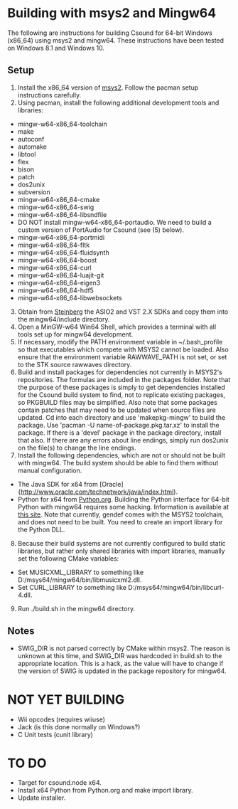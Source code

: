 # Building with msys2 and Mingw64

The following are instructions for building Csound for 64-bit Windows (x86_64) using msys2 and mingw64. These instructions have been tested on Windows 8.1 and Windows 10.

## Setup

1. Install the x86_64 version of [msys2](http://msys2.github.io/). Follow the pacman setup instructions carefully.
2. Using pacman, install the following additional development tools and libraries:
  * mingw-w64-x86_64-toolchain
  * make
  * autoconf
  * automake
  * libtool
  * flex
  * bison
  * patch
  * dos2unix
  * subversion
  * mingw-w64-x86_64-cmake
  * mingw-w64-x86_64-swig
  * mingw-w64-x86_64-libsndfile
  * DO NOT install mingw-w64-x86_64-portaudio. We need to build a custom version of PortAudio for Csound (see (5) below).
  * mingw-w64-x86_64-portmidi
  * mingw-w64-x86_64-fltk
  * mingw-w64-x86_64-fluidsynth
  * mingw-w64-x86_64-boost
  * mingw-w64-x86_64-curl
  * mingw-w64-x86_64-luajit-git
  * mingw-w64-x86_64-eigen3
  * mingw-w64-x86_64-hdf5
  * mingw-w64-x86_64-libwebsockets
3. Obtain from [Steinberg](http://www.steinberg.net/en/company/developers.html) the ASIO2 and VST 2.X SDKs and copy them into the mingw64/include directory.
4. Open a MinGW-w64 Win64 Shell, which provides a terminal with all tools set up for mingw64 development.
5. If necessary, modify the PATH environment variable in ~/.bash_profile so that executables which compete with MSYS2 cannot be loaded. Also ensure that the environment variable RAWWAVE_PATH is not set, or set to the STK source rawwaves directory.
6. Build and install packages for dependencies not currently in MSYS2's repositories. The formulas are included in the packages folder. Note that the purpose of these packages is simply to get dependencies installed for the Csound build system to find, not to replicate existing packages, so PKGBUILD files may be simplified. Also note that some packages contain patches that may need to be updated when source files are updated. Cd into each directory and use 'makepkg-mingw' to build the package. Use 'pacman -U name-of-package.pkg.tar.xz' to install the package. If there is a 'devel' package in the package directory, install that also. If there are any errors about line endings, simply run dos2unix on the file(s) to change the line endings.
7. Install the following dependencies, which are not or should not be built with mingw64. The build system should be able to find them without manual configuration.
  * The Java SDK for x64 from [Oracle]{http://www.oracle.com/technetwork/java/index.html).
  * Python for x64 from [Python.org](https://www.python.org/). Building the Python interface for 64-bit Python with mingw64 requires some hacking. Information is available at [this site](http://ascend4.org/Setting_up_a_MinGW-w64_build_environment). Note that currently, gendef comes with the MSYS2 toolchain, and does not need to be built. You need to create an import library for the Python DLL.
8. Because their build systems are not currently configured to build static libraries, but rather only shared libraries with import libraries, manually set the following CMake variables:
  * Set MUSICXML_LIBRARY to something like D:/msys64/mingw64/bin/libmusicxml2.dll.
  * Set CURL_LIBRARY to something like D:/msys64/mingw64/bin/libcurl-4.dll.
9. Run ./build.sh in the mingw64 directory.

## Notes

* SWIG_DIR is not parsed correctly by CMake within msys2.  The reason is unknown at this time, and SWIG_DIR was hardcoded in build.sh to the appropriate location.  This is a hack, as the value will have to change if the version of SWIG is updated in the package repository for mingw64.

# NOT YET BUILDING

* Wii opcodes (requires wiiuse)
* Jack (is this done normally on Windows?)
* C Unit tests (cunit library)

# TO DO

* Target for csound.node x64.
* Install x64 Python from Python.org and make import library.
* Update installer.
